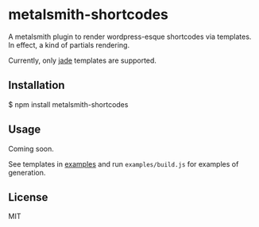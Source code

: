 
# metalsmith-shortcodes

  A metalsmith plugin to render wordpress-esque shortcodes via templates.
  In effect, a kind of partials rendering.

  Currently, only [jade][jade] templates are supported.

## Installation

  $ npm install metalsmith-shortcodes

## Usage

  Coming soon.

  See templates in [examples][examples] and run `examples/build.js` for
  examples of generation.

## License

  MIT


[jade]: https://github.com/visionmedia/jade
[examples]: https://github.com/ericgj/metalsmith-shortcodes/tree/master/examples

